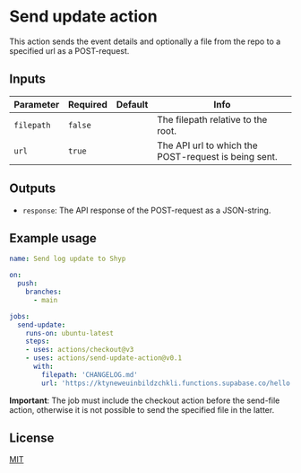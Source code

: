 # Send update action

This action sends the event details and optionally a file from the repo to a specified url as a POST-request.


## Inputs

| Parameter     | Required | Default  | Info                                                     |
| ----------    | -------- | -------- | -------------------------------------------------------- |
| `filepath`    | `false`   |      | The filepath relative to the root. |
| `url`    | `true`   |          | The API url to which the POST-request is being sent.|


## Outputs

- `response`: The API response of the POST-request as a JSON-string.


## Example usage

```yml
name: Send log update to Shyp

on:
  push:
    branches:
      - main

jobs:
  send-update:
    runs-on: ubuntu-latest
    steps:
    - uses: actions/checkout@v3
    - uses: actions/send-update-action@v0.1
      with:
        filepath: 'CHANGELOG.md'
        url: 'https://ktyneweuinbildzchkli.functions.supabase.co/hello'      
```

**Important**: The job must include the checkout action before the send-file action, otherwise it is not possible to send the specified file in the latter.


## License

[MIT](LICENSE)

